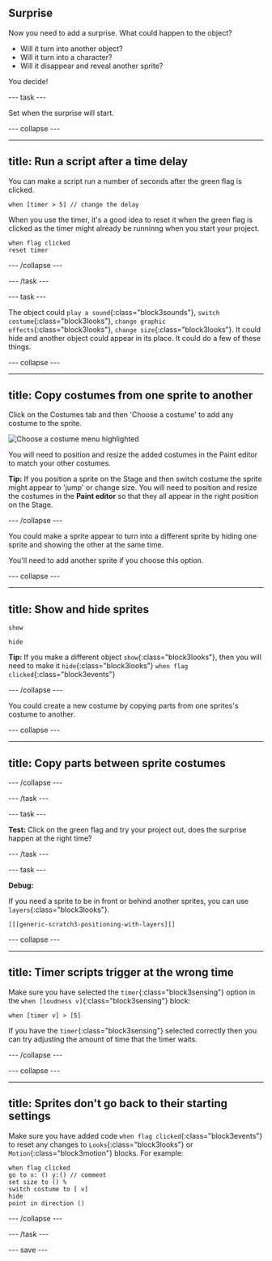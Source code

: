 ## Surprise

Now you need to add a surprise. What could happen to the object? 
- Will it turn into another object? 
- Will it turn into a character? 
- Will it disappear and reveal another sprite? 

You decide!

--- task ---

Set when the surprise will start. 

--- collapse ---

---
title: Run a script after a time delay
---

You can make a script run a number of seconds after the green flag is clicked.

```blocks3
when [timer > 5] // change the delay
```

When you use the timer, it's a good idea to reset it when the green flag is clicked as the timer might already be runninng when you start your project.

```blocks3
when flag clicked
reset timer
```

--- /collapse ---

--- /task ---


--- task ---

The object could `play a sound`{:class="block3sounds"}, `switch costume`{:class="block3looks"}, `change graphic effects`{:class="block3looks"}, `change size`{:class="block3looks"}. It could hide and another object could appear in its place. It could do a few of these things. 

--- collapse ---

---
title: Copy costumes from one sprite to another
---

Click on the Costumes tab and then 'Choose a costume' to add any costume to the sprite. 

![Choose a costume menu highlighted](images/choose-a-costume.png)

You will need to position and resize the added costumes in the Paint editor to match your other costumes.


**Tip:** If you position a sprite on the Stage and then switch costume the sprite might appear to 'jump' or change size. You will need to position and resize the costumes in the **Paint editor** so that they all appear in the right position on the Stage. 

--- /collapse ---


You could make a sprite appear to turn into a different sprite by hiding one sprite and showing the other at the same time.

You'll need to add another sprite if you choose this option.

--- collapse ---

---
title: Show and hide sprites
---

```blocks3
show

hide
```

**Tip:** If you make a different object `show`{:class="block3looks"}, then you will need to make it `hide`{:class="block3looks"} `when flag clicked`{:class="block3events"}

--- /collapse ---

You could create a new costume by copying parts from one sprites's costume to another.

--- collapse ---

---
title: Copy parts between sprite costumes
---



--- /collapse ---

--- /task ---

--- task ---

**Test:** Click on the green flag and try your project out, does the surprise happen at the right time? 

--- /task ---

--- task ---

**Debug:**

If you need a sprite to be in front or behind another sprites, you can use `layers`{:class="block3looks"}.

`[[[generic-scratch3-positioning-with-layers]]]`


--- collapse ---

---
title: Timer scripts trigger at the wrong time
---

Make sure you have selected the `timer`{:class="block3sensing"} option in the `when [loudness v]`{:class="block3sensing"} block:

```blocks3
when [timer v] > [5]
```

If you have the `timer`{:class="block3sensing"} selected correctly then you can try adjusting the amount of time that the timer waits.

--- /collapse ---

--- collapse ---

---
title: Sprites don't go back to their starting settings
---

Make sure you have added code `when flag clicked`{:class="block3events"} to reset any changes to `Looks`{:class="block3looks"} or `Motion`{:class="block3motion"} blocks. For example:

```blocks3
when flag clicked 
go to x: () y:() // comment
set size to () %
switch costume to [ v]
hide
point in direction ()
```

--- /collapse ---

--- /task ---

--- save ---